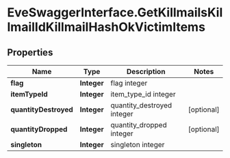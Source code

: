 # EveSwaggerInterface.GetKillmailsKillmailIdKillmailHashOkVictimItems

## Properties
Name | Type | Description | Notes
------------ | ------------- | ------------- | -------------
**flag** | **Integer** | flag integer | 
**itemTypeId** | **Integer** | item_type_id integer | 
**quantityDestroyed** | **Integer** | quantity_destroyed integer | [optional] 
**quantityDropped** | **Integer** | quantity_dropped integer | [optional] 
**singleton** | **Integer** | singleton integer | 



